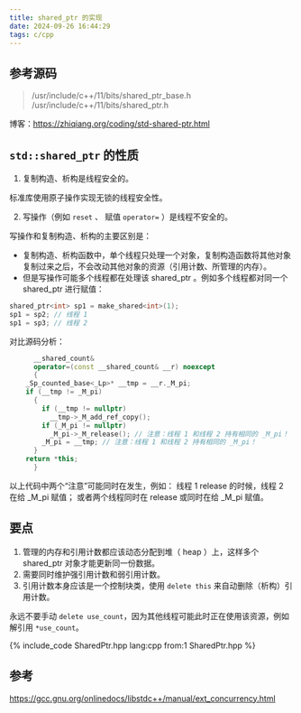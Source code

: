 ```yaml
---
title: shared_ptr 的实现
date: 2024-09-26 16:44:29
tags: c/cpp
---
```


## 参考源码

> /usr/include/c++/11/bits/shared_ptr_base.h
> /usr/include/c++/11/bits/shared_ptr.h

博客：https://zhiqiang.org/coding/std-shared-ptr.html

## `std::shared_ptr` 的性质

1. 复制构造、析构是线程安全的。

标准库使用原子操作实现无锁的线程安全性。

2. 写操作（例如 `reset` 、 赋值 `operator=` ）是线程不安全的。

写操作和复制构造、析构的主要区别是：

* 复制构造、析构函数中，单个线程只处理一个对象，复制构造函数将其他对象复制过来之后，不会改动其他对象的资源（引用计数、所管理的内存）。
* 但是写操作可能多个线程都在处理该 shared_ptr 。例如多个线程都对同一个 shared_ptr 进行赋值：

```cpp
shared_ptr<int> sp1 = make_shared<int>(1);
sp1 = sp2; // 线程 1
sp1 = sp3; // 线程 2
```

对比源码分析：

```cpp
      __shared_count&
      operator=(const __shared_count& __r) noexcept
      {
	_Sp_counted_base<_Lp>* __tmp = __r._M_pi;
	if (__tmp != _M_pi)
	  {
	    if (__tmp != nullptr)
	      __tmp->_M_add_ref_copy();
	    if (_M_pi != nullptr)
	      _M_pi->_M_release(); // 注意：线程 1 和线程 2 持有相同的 _M_pi！
	    _M_pi = __tmp; // 注意：线程 1 和线程 2 持有相同的 _M_pi！
	  }
	return *this;
      }
```

以上代码中两个“注意”可能同时在发生，例如：
线程 1 release 的时候，线程 2 在给 _M_pi 赋值；
或者两个线程同时在 release 或同时在给 _M_pi 赋值。

## 要点

1. 管理的内存和引用计数都应该动态分配到堆（ heap ）上，这样多个 shared_ptr 对象才能更新同一份数据。
2. 需要同时维护强引用计数和弱引用计数。
3. 引用计数本身应该是一个控制块类，使用 `delete this` 来自动删除（析构）引用计数。

永远不要手动 `delete use_count`，因为其他线程可能此时正在使用该资源，例如解引用 `*use_count`。

{% include_code SharedPtr.hpp lang:cpp from:1 SharedPtr.hpp %}

## 参考

https://gcc.gnu.org/onlinedocs/libstdc++/manual/ext_concurrency.html